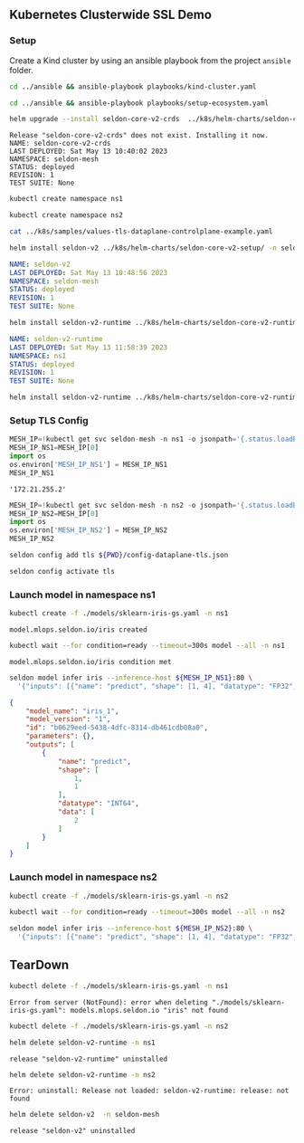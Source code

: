 ## Kubernetes Clusterwide SSL Demo

### Setup

Create a Kind cluster by using an ansible playbook from the project `ansible` folder.

```bash
cd ../ansible && ansible-playbook playbooks/kind-cluster.yaml
```

```bash
cd ../ansible && ansible-playbook playbooks/setup-ecosystem.yaml
```

```bash
helm upgrade --install seldon-core-v2-crds  ../k8s/helm-charts/seldon-core-v2-crds -n seldon-mesh
```

```
Release "seldon-core-v2-crds" does not exist. Installing it now.
NAME: seldon-core-v2-crds
LAST DEPLOYED: Sat May 13 10:40:02 2023
NAMESPACE: seldon-mesh
STATUS: deployed
REVISION: 1
TEST SUITE: None

```

```bash
kubectl create namespace ns1
```

```bash
kubectl create namespace ns2
```

```bash
cat ../k8s/samples/values-tls-dataplane-controlplane-example.yaml
```

```bash
helm install seldon-v2 ../k8s/helm-charts/seldon-core-v2-setup/ -n seldon-mesh --set controller.clusterwide=true --values ../k8s/samples/values-tls-dataplane-controlplane-example.yaml
```

```yaml
NAME: seldon-v2
LAST DEPLOYED: Sat May 13 10:48:56 2023
NAMESPACE: seldon-mesh
STATUS: deployed
REVISION: 1
TEST SUITE: None

```

```bash
helm install seldon-v2-runtime ../k8s/helm-charts/seldon-core-v2-runtime  -n ns1
```

```yaml
NAME: seldon-v2-runtime
LAST DEPLOYED: Sat May 13 11:58:39 2023
NAMESPACE: ns1
STATUS: deployed
REVISION: 1
TEST SUITE: None

```

```bash
helm install seldon-v2-runtime ../k8s/helm-charts/seldon-core-v2-runtime  -n ns2
```

### Setup TLS Config

```python
MESH_IP=!kubectl get svc seldon-mesh -n ns1 -o jsonpath='{.status.loadBalancer.ingress[0].ip}'
MESH_IP_NS1=MESH_IP[0]
import os
os.environ['MESH_IP_NS1'] = MESH_IP_NS1
MESH_IP_NS1
```

```
'172.21.255.2'

```

```python
MESH_IP=!kubectl get svc seldon-mesh -n ns2 -o jsonpath='{.status.loadBalancer.ingress[0].ip}'
MESH_IP_NS2=MESH_IP[0]
import os
os.environ['MESH_IP_NS2'] = MESH_IP_NS2
MESH_IP_NS2
```

```bash
seldon config add tls ${PWD}/config-dataplane-tls.json
```

```bash
seldon config activate tls
```

### Launch model in namespace ns1

```bash
kubectl create -f ./models/sklearn-iris-gs.yaml -n ns1
```

```
model.mlops.seldon.io/iris created

```

```bash
kubectl wait --for condition=ready --timeout=300s model --all -n ns1
```

```
model.mlops.seldon.io/iris condition met

```

```bash
seldon model infer iris --inference-host ${MESH_IP_NS1}:80 \
  '{"inputs": [{"name": "predict", "shape": [1, 4], "datatype": "FP32", "data": [[1, 2, 3, 4]]}]}'
```

```json
{
	"model_name": "iris_1",
	"model_version": "1",
	"id": "b0629eed-5438-4dfc-8314-db461cdb08a0",
	"parameters": {},
	"outputs": [
		{
			"name": "predict",
			"shape": [
				1,
				1
			],
			"datatype": "INT64",
			"data": [
				2
			]
		}
	]
}

```

### Launch model in namespace ns2

```bash
kubectl create -f ./models/sklearn-iris-gs.yaml -n ns2
```

```bash
kubectl wait --for condition=ready --timeout=300s model --all -n ns2
```

```bash
seldon model infer iris --inference-host ${MESH_IP_NS2}:80 \
  '{"inputs": [{"name": "predict", "shape": [1, 4], "datatype": "FP32", "data": [[1, 2, 3, 4]]}]}'
```

## TearDown

```bash
kubectl delete -f ./models/sklearn-iris-gs.yaml -n ns1
```

```
Error from server (NotFound): error when deleting "./models/sklearn-iris-gs.yaml": models.mlops.seldon.io "iris" not found

```

```bash
kubectl delete -f ./models/sklearn-iris-gs.yaml -n ns2
```

```bash
helm delete seldon-v2-runtime -n ns1
```

```
release "seldon-v2-runtime" uninstalled

```

```bash
helm delete seldon-v2-runtime -n ns2
```

```
Error: uninstall: Release not loaded: seldon-v2-runtime: release: not found

```

```bash
helm delete seldon-v2  -n seldon-mesh
```

```
release "seldon-v2" uninstalled

```

```python

```
